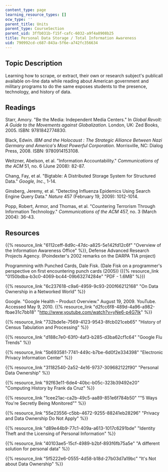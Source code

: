 ```yaml
---
content_type: page
learning_resource_types: []
ocw_type: ''
parent_title: Units
parent_type: CourseSection
parent_uid: 3ffb031b-f15f-cafc-6032-a9f4a8908b25
title: Personal Data Storage / Total Information Awareness
uid: 790992cd-c687-843a-5f6e-a742fc356634
---
```


Topic Description
-----------------

Learning how to scrape, or extract, their own or research subject's publicall available on-line data while reading about American government and military programs to do the same exposes students to the presence, technology, and history of data.

Readings
--------

Starr, Amory. "Be the Media: Independent Media Centers." In _Global Revolt: A Guide to the Movements against Globalization_. London, UK: Zed Books, 2005. ISBN: 9781842774830.

Black, Edwin. _IBM and the Holocaust : The Strategic Alliance Between Nazi Germany and America's Most Powerful Corporation_. Morrisville, NC: Dialog Press, 2008. ISBN: 9780914153108.

Weitzner, Abelson, et al. "Information Accountability." _Communications of the ACM_ 51, no. 6 (June 2008): 82-87.

Chang, Fay, et al. "Bigtable: A Distributed Storage System for Structured Data." _Google, Inc_., 1-14.

Ginsberg, Jeremy, et al. "Detecting Influenza Epidemics Using Search Engine Query Data." _Nature_ 457 (February 19, 2009): 1012-1014.

Popp, Robert, Armor, and Thomas, et al. "Countering Terrorism Through Information Technology." _Communications of the ACM_ 457, no. 3 (March 2004): 36-43.

Resources
---------

{{% resource_link "6112ceff-8d9c-47dc-a825-5e142fd12c6f" "Overview of the Information Awareness Office" %}}, Defense Advanced Research Projects Agency. (Poindexter's 2002 remarks on the DARPA TIA project)

Programming with Punched Cards, Dale Fisk. (Dale Fisk on a programmer's perspective on first encountering punch cards (2005)) ({{% resource_link "0150bdba-b3c0-4069-bc44-09b63274284e" "PDF - 1.6MB" %}})

{{% resource_link "6c237618-c9a6-4959-9c93-200f66212168" "On Data Ownership in a Networked World" %}}

Google. "Google Health – Product Overview." August 19, 2009. YouTube. Accessed May 9, 2010. {{% resource_link "d2fcc6f8-489d-4a96-a982-fbae31c7bb18" "http://www.youtube.com/watch?v=yNe6-p4G7Ik" %}}

{{% resource_link "732bde1e-7569-4123-9543-8fcb021ceb65" "History of Census Tabulation and Processing" %}}

{{% resource_link "d188c7e0-63f0-4af3-b285-d3ba62cf1c64" "Google Flu Trends" %}}

{{% resource_link "5b693581-7741-449c-b7be-6d0f2e334398" "Electronic Privacy Information Center" %}}

{{% resource_link "31182540-2a52-4e16-9737-309682122f90" "Personal Data Ownership" %}}

{{% resource_link "92f63e11-6de4-40bc-b05c-323b39492e20" "Computing History by Frank da Cruz" %}}

{{% resource_link "1cee21ac-ca2b-49c5-aa89-851e6f784b50" "\"5 Ways You're Secretly Being Monitored\"" %}}

{{% resource_link "55e23556-c5bb-4672-9255-88241eb28296" "Privacy and Data Ownership Do Not Apply" %}}

{{% resource_link "d89e44b9-77c1-409a-a613-1017c6291bde" "Identity Theft and the Licensing of Personal Information" %}}

{{% resource_link "40103ae5-15cf-4989-b2bf-893f6fb75a5e" "A different solution for personal data" %}}

{{% resource_link "5f5222e6-0555-4d58-b18d-27b03d7a19bc" "It's Not about Data Ownership" %}}